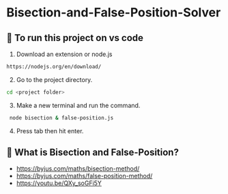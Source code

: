 # Bisection-and-False-Position-Solver

## 🚀 To run this project on vs code

1. Download an extension or node.js
```sh
https://nodejs.org/en/download/
```
2. Go to the project directory.
```sh
cd <project folder>
```
3. Make a new terminal and run the command.
```sh
 node bisection & false-position.js
 ```
4. Press tab then hit enter.

## 📝 What is Bisection and False-Position?
- https://byjus.com/maths/bisection-method/
- https://byjus.com/maths/false-position-method/
- https://youtu.be/QXy_soGFi5Y
